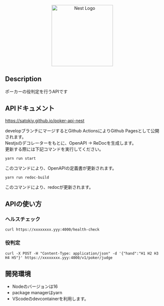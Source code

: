 <p align="center">
  <a href="http://nestjs.com/" target="blank"><img src="https://nestjs.com/img/logo-small.svg" width="200" alt="Nest Logo" /></a>
</p>

[circleci-image]: https://img.shields.io/circleci/build/github/nestjs/nest/master?token=abc123def456
[circleci-url]: https://circleci.com/gh/nestjs/nest



## Description
ポーカーの役判定を行うAPIです

## APIドキュメント
https://satokiy.github.io/poker-api-nest

developブランチにマージするとGithub ActionsによりGithub Pagesとして公開されます。  
Nestjsのデコレーターをもとに、OpenAPI -> ReDocを生成します。  
更新する際には下記コマンドを実行してください。  
```
yarn run start
```
このコマンドにより、OpenAPIの定義書が更新されます。
```
yarn run redoc-build
```
このコマンドにより、redocが更新されます。

## APIの使い方

### ヘルスチェック
```
curl https://xxxxxxxx.yyy:4000/health-check
```
### 役判定
```
curl -X POST -H "Content-Type: application/json" -d '{"hand":"H1 H2 H3 H4 H5"}' https://xxxxxxxx.yyy:4000/v1/poker/judge
```

## 開発環境
- Nodeのバージョンは16
- package managerはyarn
- VScodeのdevcontainerを利用します。



